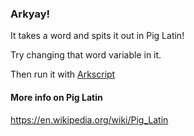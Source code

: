 ### Arkyay!

It takes a word and spits it out in Pig Latin!

Try changing that word variable in it.

Then run it with [Arkscript](https://github.com/ArkScript-lang/Ark)

#### More info on Pig Latin
https://en.wikipedia.org/wiki/Pig_Latin